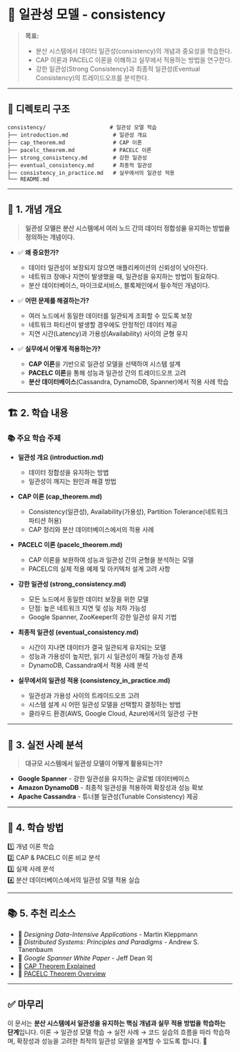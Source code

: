 # 📂 일관성 모델 - consistency

> **목표:**  
> - 분산 시스템에서 데이터 일관성(consistency)의 개념과 중요성을 학습한다.  
> - CAP 이론과 PACELC 이론을 이해하고 실무에서 적용하는 방법을 연구한다.  
> - 강한 일관성(Strong Consistency)과 최종적 일관성(Eventual Consistency)의 트레이드오프를 분석한다.

---

## 📌 **디렉토리 구조**
```
consistency/                    # 일관성 모델 학습
├── introduction.md              # 일관성 개요
├── cap_theorem.md               # CAP 이론
├── pacelc_theorem.md            # PACELC 이론
├── strong_consistency.md        # 강한 일관성
├── eventual_consistency.md      # 최종적 일관성
├── consistency_in_practice.md   # 실무에서의 일관성 적용
└── README.md
```

---

## 📖 **1. 개념 개요**
> **일관성 모델은 분산 시스템에서 여러 노드 간의 데이터 정합성을 유지하는 방법을 정의하는 개념이다.**

- ✅ **왜 중요한가?**  
  - 데이터 일관성이 보장되지 않으면 애플리케이션의 신뢰성이 낮아진다.
  - 네트워크 장애나 지연이 발생했을 때, 일관성을 유지하는 방법이 필요하다.
  - 분산 데이터베이스, 마이크로서비스, 블록체인에서 필수적인 개념이다.

- ✅ **어떤 문제를 해결하는가?**  
  - 여러 노드에서 동일한 데이터를 일관되게 조회할 수 있도록 보장
  - 네트워크 파티션이 발생할 경우에도 안정적인 데이터 제공
  - 지연 시간(Latency)과 가용성(Availability) 사이의 균형 유지

- ✅ **실무에서 어떻게 적용하는가?**  
  - **CAP 이론**을 기반으로 일관성 모델을 선택하여 시스템 설계
  - **PACELC 이론**을 통해 성능과 일관성 간의 트레이드오프 고려
  - **분산 데이터베이스**(Cassandra, DynamoDB, Spanner)에서 적용 사례 학습

---

## 🏗 **2. 학습 내용**
### 📚 주요 학습 주제
- **일관성 개요 (introduction.md)**
  - 데이터 정합성을 유지하는 방법
  - 일관성이 깨지는 원인과 해결 방법

- **CAP 이론 (cap_theorem.md)**
  - Consistency(일관성), Availability(가용성), Partition Tolerance(네트워크 파티션 허용)
  - CAP 정리와 분산 데이터베이스에서의 적용 사례

- **PACELC 이론 (pacelc_theorem.md)**
  - CAP 이론을 보완하여 성능과 일관성 간의 균형을 분석하는 모델
  - PACELC의 실제 적용 예제 및 아키텍처 설계 고려 사항

- **강한 일관성 (strong_consistency.md)**
  - 모든 노드에서 동일한 데이터 보장을 위한 모델
  - 단점: 높은 네트워크 지연 및 성능 저하 가능성
  - Google Spanner, ZooKeeper의 강한 일관성 유지 기법

- **최종적 일관성 (eventual_consistency.md)**
  - 시간이 지나면 데이터가 결국 일관되게 유지되는 모델
  - 성능과 가용성이 높지만, 읽기 시 일관성이 깨질 가능성 존재
  - DynamoDB, Cassandra에서 적용 사례 분석

- **실무에서의 일관성 적용 (consistency_in_practice.md)**
  - 일관성과 가용성 사이의 트레이드오프 고려
  - 시스템 설계 시 어떤 일관성 모델을 선택할지 결정하는 방법
  - 클라우드 환경(AWS, Google Cloud, Azure)에서의 일관성 구현

---

## 🚀 **3. 실전 사례 분석**
> **대규모 시스템에서 일관성 모델이 어떻게 활용되는가?**

- **Google Spanner** - 강한 일관성을 유지하는 글로벌 데이터베이스
- **Amazon DynamoDB** - 최종적 일관성을 적용하여 확장성과 성능 확보
- **Apache Cassandra** - 튜너블 일관성(Tunable Consistency) 제공

---

## 🎯 **4. 학습 방법**
1️⃣ 개념 이론 학습  
2️⃣ CAP & PACELC 이론 비교 분석  
3️⃣ 실제 사례 분석  
4️⃣ 분산 데이터베이스에서의 일관성 모델 적용 실습  

---

## 📚 **5. 추천 리소스**
- 📖 _Designing Data-Intensive Applications_ - Martin Kleppmann  
- 📖 _Distributed Systems: Principles and Paradigms_ - Andrew S. Tanenbaum  
- 📖 _Google Spanner White Paper_ - Jeff Dean 외  
- 📌 [CAP Theorem Explained](https://www.scnsoft.com/blog/cap-theorem)  
- 📌 [PACELC Theorem Overview](https://dbmsmusings.blogspot.com/2010/04/problems-with-cap-and-yahoos-little.html)  

---

## ✅ **마무리**
이 문서는 **분산 시스템에서 일관성을 유지하는 핵심 개념과 실무 적용 방법을 학습하는 단계**입니다.
이론 → 일관성 모델 학습 → 실전 사례 → 코드 실습의 흐름을 따라 학습하며,
확장성과 성능을 고려한 최적의 일관성 모델을 설계할 수 있도록 합니다. 🚀


